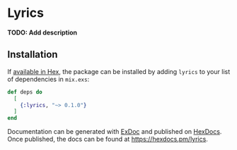 # Lyrics

**TODO: Add description**

## Installation

If [available in Hex](https://hex.pm/docs/publish), the package can be installed
by adding `lyrics` to your list of dependencies in `mix.exs`:

```elixir
def deps do
  [
    {:lyrics, "~> 0.1.0"}
  ]
end
```

Documentation can be generated with [ExDoc](https://github.com/elixir-lang/ex_doc)
and published on [HexDocs](https://hexdocs.pm). Once published, the docs can
be found at <https://hexdocs.pm/lyrics>.

